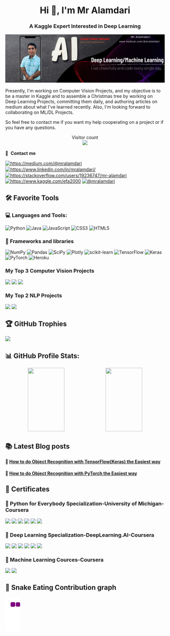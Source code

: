<h1 align="center">Hi 👋, I'm Mr Alamdari</h1>

<h3 align="center">A Kaggle Expert Interested in Deep Learning</h3>

<!--
<img src="https://raw.githubusercontent.com/sagar-viradiya/sagar-viradiya/master/resources/banner.png" alt="Hello world">
-->
<p align="center">
  <img height="10%" width='100%' src="https://github.com/mralamdari/mralamdari/blob/main/mralamdari.png"/>
</p> 

<p>
Presently, I'm working on Computer Vision Projects, and my objective is to be a master in Kaggle and to assemble a Christmas tree by working on Deep Learning Projects, committing them daily, and authoring articles on medium about what I've learned recently. Also, I'm looking forward to collaborating on ML/DL Projects.
</p>
<p>
So feel free to contact me if you want my help cooperating on a project or if you have any questions.
</p>
<p align="center"> 
  Visitor count<br>
  <img src="https://profile-counter.glitch.me/mralamdari/count.svg" />
</p>

🔗 &nbsp;**Contact me**
<p align="left">
<a href="https://dev.to/mralamdari" target="blank"><img align="center" src="https://raw.githubusercontent.com/rahuldkjain/github-profile-readme-generator/master/src/images/icons/Social/devto.svg" alt="https://medium.com/@mralamdari" height="30" width="40" /></a>
<a href="https://www.linkedin.com/in/mralamdari/" target="blank"><img align="center" src="https://raw.githubusercontent.com/rahuldkjain/github-profile-readme-generator/master/src/images/icons/Social/linked-in-alt.svg" alt="https://www.linkedin.com/in/mralamdari/" height="30" width="40" /></a>
<a href="https://stackoverflow.com/users/19236747/mr-alamdari" target="blank"><img align="center" src="https://raw.githubusercontent.com/rahuldkjain/github-profile-readme-generator/master/src/images/icons/Social/stack-overflow.svg" alt="https://stackoverflow.com/users/19236747/mr-alamdari" height="30" width="40" /></a>
<a href="https://www.kaggle.com/mralamdari" target="blank"><img align="center" src="https://raw.githubusercontent.com/rahuldkjain/github-profile-readme-generator/master/src/images/icons/Social/kaggle.svg" alt="https://www.kaggle.com/efa2000" height="30" width="40" /></a>
<a href="https://medium.com/@mralamdari" target="blank"><img align="center" src="https://raw.githubusercontent.com/rahuldkjain/github-profile-readme-generator/master/src/images/icons/Social/medium.svg" alt="@mralamdari" height="30" width="40" /></a>
</p>  

<!-- ## 📘 My top 3 open source projects

<p align="left">
  <a href="https://github.com/DenverCoder1/github-readme-streak-stats"><img width="30%" src="https://denvercoder1-github-readme-stats.vercel.app/api/pin/?username=DenverCoder1&repo=github-readme-streak-stats&theme=react&bg_color=1F222E&title_color=F85D7F&icon_color=F8D866&hide_border=true&show_icons=false" alt="github-readme-streak-stats"></a>
  <a href="https://github.com/DenverCoder1/readme-typing-svg"><img width="30%" src="https://denvercoder1-github-readme-stats.vercel.app/api/pin/?username=DenverCoder1&repo=readme-typing-svg&hide_border=true&bg_color=1F222E&title_color=F85D7F&icon_color=F8D866&theme=react&show_icons=false" alt="readme-typing-svg"></a>
  <a href="https://github.com/DenverCoder1/custom-icon-badges"><img width="30%" src="https://denvercoder1-github-readme-stats.vercel.app/api/pin?username=DenverCoder1&repo=custom-icon-badges&theme=react&bg_color=1F222E&title_color=F85D7F&icon_color=F8D866&hide_border=true&show_icons=false" alt="custom-icon-badges"></a>
 -->
 
<!-- ## 📕 Top projects I've contributed to
  
<p align="left">
  <a href="https://github.com/DenverCoder1/github-readme-streak-stats"><img width="30%" src="https://denvercoder1-github-readme-stats.vercel.app/api/pin/?username=DenverCoder1&repo=github-readme-streak-stats&theme=react&bg_color=1F222E&title_color=F85D7F&icon_color=F8D866&hide_border=true&show_icons=false" alt="github-readme-streak-stats"></a>
  <a href="https://github.com/DenverCoder1/readme-typing-svg"><img width="30%" src="https://denvercoder1-github-readme-stats.vercel.app/api/pin/?username=DenverCoder1&repo=readme-typing-svg&hide_border=true&bg_color=1F222E&title_color=F85D7F&icon_color=F8D866&theme=react&show_icons=false" alt="readme-typing-svg"></a>
  <a href="https://github.com/DenverCoder1/custom-icon-badges"><img width="30%" src="https://denvercoder1-github-readme-stats.vercel.app/api/pin?username=DenverCoder1&repo=custom-icon-badges&theme=react&bg_color=1F222E&title_color=F85D7F&icon_color=F8D866&hide_border=true&show_icons=false" alt="custom-icon-badges"></a>
 -->

## 🛠️ Favorite Tools

### 💻 Languages and Tools:

![Python](https://img.shields.io/badge/python-3670A0?style=plastic&logo=python&logoColor=ffdd54) 
![Java](https://img.shields.io/badge/java-%23ED8B00.svg?style=plastic&logo=java&logoColor=white) 
![JavaScript](https://img.shields.io/badge/javascript-%23323330.svg?style=plastic&logo=javascript&logoColor=%23F7DF1E) 
![CSS3](https://img.shields.io/badge/css3-%231572B6.svg?style=plastic&logo=css3&logoColor=white) 
![HTML5](https://img.shields.io/badge/html5-%23E34F26.svg?style=plastic&logo=html5&logoColor=white) 
<!-- ![C++](https://img.shields.io/badge/c++-%2300599C.svg?style=plastic&logo=c%2B%2B&logoColor=white) -->


### 🧰 Frameworks and libraries
![NumPy](https://img.shields.io/badge/numpy-%23013243.svg?style=plastic&logo=numpy&logoColor=white) 
![Pandas](https://img.shields.io/badge/pandas-%23150458.svg?style=plastic&logo=pandas&logoColor=white) 
![SciPy](https://img.shields.io/badge/SciPy-%230C55A5.svg?style=plastic&logo=scipy&logoColor=%white) 
![Plotly](https://img.shields.io/badge/Plotly-%233F4F75.svg?style=plastic&logo=plotly&logoColor=white) 
![scikit-learn](https://img.shields.io/badge/scikit--learn-%23F7931E.svg?style=plastic&logo=scikit-learn&logoColor=white) 
![TensorFlow](https://img.shields.io/badge/TensorFlow-%23FF6F00.svg?style=plastic&logo=TensorFlow&logoColor=white)
![Keras](https://img.shields.io/badge/Keras-%23D00000.svg?style=plastic&logo=Keras&logoColor=white) 
![PyTorch](https://img.shields.io/badge/PyTorch-%23EE4C2C.svg?style=plastic&logo=PyTorch&logoColor=white) 
![Heroku](https://img.shields.io/badge/heroku-%23430098.svg?style=plastic&logo=heroku&logoColor=white)


### My Top 3 Computer Vision Projects

[![](https://img.shields.io/badge/-🧬%20YOLO-000)](https://github.com/mralamdari/YOLO)
[![](https://img.shields.io/badge/-🐍%20Computer%20Vision%20Projects-000)](https://github.com/mralamdari/Computer-Vision-Projects)
[![](https://img.shields.io/badge/-🔬%20Computer%20Vision%20with%20ImageProcessing-000)](https://github.com/mralamdari/ComputerVision_with_ImageProcessing)

### My Top 2 NLP Projects

[![](https://img.shields.io/badge/-🩸%20Top%20Titles-000)](https://github.com/mralamdari/NLP-Top-Titles)
[![](https://img.shields.io/badge/-🌊%20Classification-000)](https://github.com/mralamdari/NLP-Classification)
<!-- [![](https://img.shields.io/badge/-🗂%20Spam%20Detector-000)](https://github.com/mralamdari/NLP-Spam-Detector) -->


## 🏆 GitHub Trophies
![](https://github-profile-trophy.vercel.app/?username=mralamdari&theme=radical&no-frame=true&no-bg=false&margin-w=4)


## 📊 GitHub Profile Stats:

<!-- <details>
<summary>:zap:⚡ GitHub Stats</summary>
<p align="center">
  <img height="160em" width='48%' src="https://github-readme-stats.vercel.app/api?username=mralamdari&show_icons=true&theme=midnight-purple&include_all_commits=true&count_private=true&hide_border=true"/>
  <img height="160em" width='48%' src="https://github-readme-streak-stats.herokuapp.com/?user=mralamdari&theme=midnight-purple&hide_border=true"/>
</a>
 </p>
</details>

<details>
 <summary>⚡ GitHub Recent Activity</summary>
 <br/>

[![Mr Alamdari's Recent Activity Graph](https://activity-graph.herokuapp.com/graph?username=mralamdari&theme=redical&hide_border=true)](https://github.com/ashutosh00710/github-readme-activity-graph)
</details> 


<summary>⚡ GitHub Stats</summary>
-->
<p align="center">
  <img height="200em" width='48%' src="https://github-readme-stats.vercel.app/api?username=mralamdari&show_icons=true&theme=midnight-purple&include_all_commits=true&count_private=true&hide_border=true"/>
  <img height="200em" width='48%' src="https://github-readme-streak-stats.herokuapp.com/?user=mralamdari&theme=midnight-purple&hide_border=true"/>

<!-- <details>
 <summary>⚡ GitHub Recent Activity</summary>
 <br/>

[![Mr Alamdari's Recent Activity Graph](https://activity-graph.herokuapp.com/graph?username=mralamdari&theme=redical&hide_border=true)](https://github.com/ashutosh00710/github-readme-activity-graph)
</details> 
 --> 
<!-- <summary>⚡ GitHub Recent Activity</summary>

[![Mr Alamdari's Recent Activity Graph](https://activity-graph.herokuapp.com/graph?username=mralamdari&theme=redical&hide_border=true)](https://github.com/ashutosh00710/github-readme-activity-graph)
 -->

 
## 📚 Latest Blog posts

#### 📘 [How to do Object Recognition with TensorFlow(Keras) the Easiest way](https://medium.com/@mralamdari/imagehow-to-do-object-recognition-with-tensorflow-keras-the-easiest-way-23c7ab9604c7)
#### 📗 [How to do Object Recognition with PyTorch the Easiest way](https://medium.com/@mralamdari/uagehow-to-do-object-recognition-with-pytorch-the-easiest-way-d0a2750f5fe7)


## 💎 Certificates
### 🏅 Python for Everybody Specialization-University of Michigan-Coursera
  
[![](https://img.shields.io/badge/-🥇%20Getting%20Started-000)](https://coursera.org/share/7ba6b8218719d5768f7d9c9ae1845a81)
[![](https://img.shields.io/badge/-🥇%20Capstone-000)](https://coursera.org/share/f0b4b11120b44f843812fa2baecb9ac0)
[![](https://img.shields.io/badge/-🥇%20Data%20Structures-000)](https://coursera.org/share/4599187a751aafde619b235f809c1e42)
[![](https://img.shields.io/badge/-🥇%20DataBases-000)](https://coursera.org/share/d3583f4fae010d01cd8f92ba24024368)
[![](https://img.shields.io/badge/-🥇%20Access%20Web%20Data-000)](https://coursera.org/share/af56e6d2170c19e2093297fc821c3ffe)
[![](https://img.shields.io/badge/-🥇%20FINAL-000)](https://coursera.org/share/f923e0f4b42ca5badcea7940c60aac3c)
  
  
### 🏅 Deep Learning Specialization-DeepLearning.AI-Coursera
  
[![](https://img.shields.io/badge/-🥇%20Neural%20Networks%20and%20Deep%20Learning-000)](https://coursera.org/share/558e93139a88e085ffb7297bf47987ce)
[![](https://img.shields.io/badge/-🥇%20Convolutional%20Neural%20Networks-000)](https://coursera.org/share/9e604ff6ffaf430f3cc2b23d396dfcc1)
[![](https://img.shields.io/badge/-🥇%20Sequence%20Models-000)](https://coursera.org/share/2f67853a91f777aed5485935997deee9)
[![](https://img.shields.io/badge/-🥇%20Structuring%20Machine%20Learning%20Projects-000)](https://coursera.org/share/48f4f13a778073756fdc9dacda6ae8ef)
[![](https://img.shields.io/badge/-🥇%20Improving%20Deep%20Neural%20Networks-000)](https://coursera.org/share/5db2ae8f59b83c226330d1e66cb758f8)
[![](https://img.shields.io/badge/-🥇%20FINAL-000)](https://coursera.org/share/1fb599e2219ea60cb7561904ad34356b)

### 🏅 Machine Learning Cources-Coursera
[![](https://img.shields.io/badge/-🥇%20Machine%20Learning%20with%20Python%20%20IBM-000)](https://coursera.org/share/8dcf63dd09fca0f0362b3a56f1ec110e)
[![](https://img.shields.io/badge/-🥇%20%20Machine%20Learning%20%20Stanford-000)](https://coursera.org/share/90314e500f962e1ff3eb45d11c419d8a)
 
## 🐍 Snake Eating Contribution graph
![snake gif](https://github.com/mralamdari/mralamdari/blob/output/github-contribution-grid-snake.gif)
